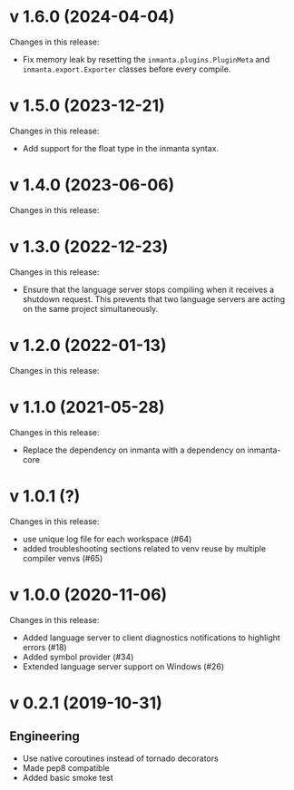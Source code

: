 # v 1.6.0 (2024-04-04)
Changes in this release:
- Fix memory leak by resetting the `inmanta.plugins.PluginMeta` and `inmanta.export.Exporter` classes before every compile.

# v 1.5.0 (2023-12-21)
Changes in this release:
- Add  support for the float type in the inmanta syntax.

# v 1.4.0 (2023-06-06)
Changes in this release:

# v 1.3.0 (2022-12-23)
Changes in this release:
- Ensure that the language server stops compiling when it receives a shutdown request. This prevents that two language servers are acting on the same project simultaneously.

# v 1.2.0 (2022-01-13)
Changes in this release:

# v 1.1.0 (2021-05-28)
Changes in this release:
- Replace the dependency on inmanta with a dependency on inmanta-core

# v 1.0.1 (?)
Changes in this release:
- use unique log file for each workspace (#64)
- added troubleshooting sections related to venv reuse by multiple compiler venvs (#65)

# v 1.0.0 (2020-11-06)
Changes in this release:
- Added language server to client diagnostics notifications to highlight errors (#18)
- Added symbol provider (#34)
- Extended language server support on Windows (#26)

# v 0.2.1 (2019-10-31)

## Engineering
* Use native coroutines instead of tornado decorators
* Made pep8 compatible
* Added basic smoke test
